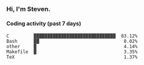 ### Hi, I'm Steven.

#### Coding activity (past 7 days)
```
C         ▓▓▓▓▓▓▓▓▓▓▓▓▓▓▓▓▓▓▓▓▓▓▓▓▓▓▓▓▓▓  83.12%
Bash      ▓▓                               8.02%
other     ▓                                4.14%
Makefile  ▓                                3.35%
TeX                                        1.37%
```
